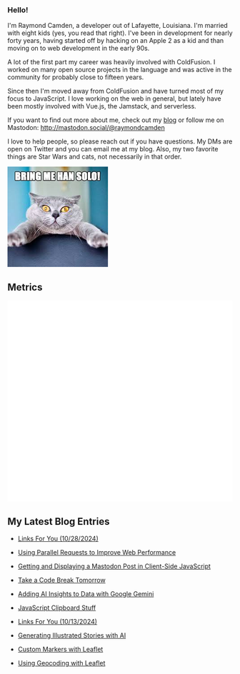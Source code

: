 ### Hello!

I'm Raymond Camden, a developer out of Lafayette, Louisiana. I'm married with eight kids (yes, you read that right). I've been in development for nearly forty years, having started off by hacking on an Apple 2 as a kid and than moving on to web development in the early 90s.

A lot of the first part my career was heavily involved with ColdFusion. I worked on many open source projects in the language and was active in the community for probably close to fifteen years. 

Since then I'm moved away from ColdFusion and have turned most of my focus to JavaScript. I love working on the web in general, but lately have been mostly involved with Vue.js, the Jamstack, and serverless. 

If you want to find out more about me, check out my [blog](https://www.raymondcamden.com) or follow me on Mastodon: <http://mastodon.social/@raymondcamden>

I love to help people, so please reach out if you have questions. My DMs are open on Twitter and you can email me at my blog. Also, my two favorite things are Star Wars and cats, not necessarily in that order.

![Star Wars cat](https://raw.githubusercontent.com/cfjedimaster/cfjedimaster/master/cat.jpg)

## Metrics

<picture>
  <img src="/github-metrics.svg" alt="Metrics">
</picture>

<!-- RSS -->
## My Latest Blog Entries

* [Links For You (10/28/2024)](https://www.raymondcamden.com/2024/10/28/links-for-you-10282024)

* [Using Parallel Requests to Improve Web Performance](https://www.raymondcamden.com/2024/10/25/using-parallel-requests-to-improve-web-performance)

* [Getting and Displaying a Mastodon Post in Client-Side JavaScript](https://www.raymondcamden.com/2024/10/23/getting-and-displaying-a-mastodon-post-in-client-side-javascript)

* [Take a Code Break Tomorrow](https://www.raymondcamden.com/2024/10/21/take-a-code-break-tomorrow)

* [Adding AI Insights to Data with Google Gemini](https://www.raymondcamden.com/2024/10/17/adding-ai-insights-to-data-with-google-gemini)

* [JavaScript Clipboard Stuff](https://www.raymondcamden.com/2024/10/14/javascript-clipboard-stuff)

* [Links For You (10/13/2024)](https://www.raymondcamden.com/2024/10/13/links-for-you-10132024)

* [Generating Illustrated Stories with AI](https://www.raymondcamden.com/2024/10/11/generating-illustrated-stories-with-ai)

* [Custom Markers with Leaflet](https://www.raymondcamden.com/2024/10/09/custom-markers-with-leaflet)

* [Using Geocoding with Leaflet](https://www.raymondcamden.com/2024/10/04/using-geocoding-with-leaflet)

<!-- ENDRSS -->

